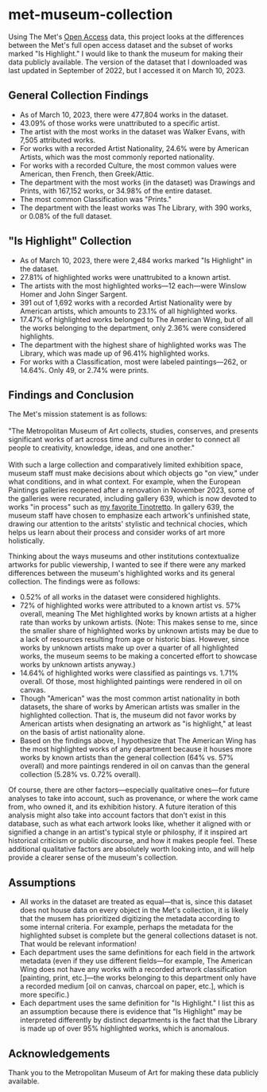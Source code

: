 # met-museum-collection
<p>Using The Met's <a href="https://github.com/metmuseum/openaccess">Open Access</a> data, this project looks at the differences between the Met's full open access dataset and the subset of works marked "Is Highlight." I would like to thank the museum for making their data publicly available. The version of the dataset that I downloaded was last updated in September of 2022, but I accessed it on March 10, 2023.</p>

<h2>General Collection Findings</h2>
<ul>
<li>As of March 10, 2023, there were 477,804 works in the dataset.</li>
<li>43.09% of those works were unattributed to a specific artist.</li>
<li>The artist with the most works in the dataset was Walker Evans, with 7,505 attributed works.</li>
<li>For works with a recorded Artist Nationality, 24.6% were by American Artists, which was the most commonly reported nationality.</li>
<li>For works with a recorded Culture, the most common values were American, then French, then Greek/Attic.</li>
<li>The department with the most works (in the dataset) was Drawings and Prints, with 167,152 works, or 34.98% of the entire dataset.</li>
<li>The most common Classification was "Prints."</li>
<li>The department with the least works was The Library, with 390 works, or 0.08% of the full dataset.</li>
</ul>

<h2>"Is Highlight" Collection</h2>
<ul>
<li>As of March 10, 2023, there were 2,484 works marked "Is Highlight" in the dataset.</li>
<li>27.81% of highlighted works were unattrubited to a known artist.</li>
<li>The artists with the most highlighted works—12 each—were Winslow Homer and John Singer Sargent.</li>
<li>391 out of 1,692 works with a recorded Artist Nationality were by American artists, which amounts to 23.1% of all highlighted works.</li>
<li>17.47% of highlighted works belonged to The American Wing, but of all the works belonging to the department, only 2.36% were considered highlights.</li>
<li>The department with the highest share of highlighted works was The Library, which was made up of 96.41% highlighted works.</li>
<li>For works with a Classification, most were labeled paintings—262, or 14.64%. Only 49, or 2.74% were prints.</li>
</ul>

<h2>Findings and Conclusion</h2>
<p>The Met's mission statement is as follows:<br /><br />"The Metropolitan Museum of Art collects, studies, conserves, and presents significant works of art across time and cultures in order to connect all people to creativity, knowledge, ideas, and one another."<br /><br />With such a large collection and comparatively limited exhibition space, museum staff must make decisions about which objects go "on view," under what conditions, and in what context. For example, when the European Paintings galleries reopened after a renovation in November 2023, some of the galleries were recurated, including gallery 639, which is now devoted to works "in process" such as <a href="https://www.metmuseum.org/art/collection/search/437819">my favorite Tinotretto</a>. In gallery 639, the museum staff have chosen to emphasize each artwork's unfinished state, drawing our attention to the aritsts' stylistic and technical chocies, which helps us learn about their process and consider works of art more holistically.</p>

<p>Thinking about the ways museums and other institutions contextualize artworks for public viewership, I wanted to see if there were any marked differences between the museum's highlighted works and its general collection. The findings were as follows:</p>
<ul>
<li>0.52% of all works in the dataset were considered highlights.</li>
<li>72% of highlighted works were attributed to a known artist vs. 57% overall, meaning The Met highlighted works by known artists at a higher rate than works by unkown artists. (Note: This makes sense to me, since the smaller share of highlighted works by unknown artists may be due to a lack of resources resulting from age or historic bias. However, since works by unknown artists make up over a quarter of all highlighted works, the museum seems to be making a concerted effort to showcase works by unknown artists anyway.) </li>
<li>14.64% of highlighted works were classified as paintings vs. 1.71% overall. Of those, most highlighted paintings were rendered in oil on canvas.</li>
<li>Though "American" was the most common artist nationality in both datasets, the share of works by American artists was smaller in the highlighted collection. That is, the museum did not favor works by American artists when designating an artwork as "is highlight," at least on the basis of artist nationality alone.</li>
<li>Based on the findings above, I hypothesize that The American Wing has the most highlighted works of any department because it houses more works by known artists than the general collection (64% vs. 57% overall) and more paintings rendered in oil on canvas than the general collection (5.28% vs. 0.72% overall).</li>
</ul>
<p>Of course, there are other factors—especially qualitative ones—for future analyses to take into account, such as provenance, or where the work came from, who owned it, and its exhibition history. A future iteration of this analysis might also take into account factors that don't exist in this database, such as what each artwork looks like, whether it aligned with or signified a change in an artist's typical style or philosphy, if it inspired art historical criticism or public discourse, and how it makes people feel. These additional qualitative factors are absolutely worth looking into, and will help provide a clearer sense of the museum's collection.</p>

<h2>Assumptions</h2>
<ul>
<li>All works in the dataset are treated as equal—that is, since this dataset does not house data on every object in the Met's collection, it is likely that the musem has prioritized digitizing the metadata according to some internal criteria. For example, perhaps the metadata for the highlighted subset is complete but the general collections dataset is not. That would be relevant information!</li>
<li>Each department uses the same definitions for each field in the artwork metadata (even if they use different fields—for example, The American Wing does not have any works with a recorded artwork classification [painting, print, etc.]—the works belonging to this department only have a recorded medium [oil on canvas, charcoal on paper, etc.], which is more specific.)</li>
<li>Each department uses the same definition for "Is Highlight." I list this as an assumption because there is evidence that "Is Highlight" may be interpreted differently by distinct departments is the fact that the Library is made up of over 95% highlighted works, which is anomalous.</li>
</ul>

<h2>Acknowledgements</h2>
<p>Thank you to the Metropolitan Museum of Art for making these data publicly available.</p>

